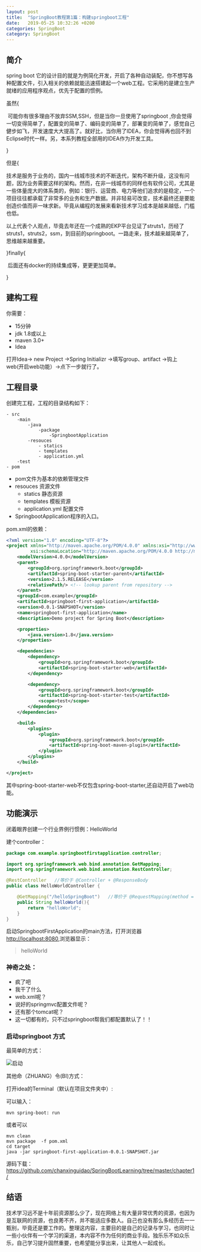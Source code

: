 ```yaml
---
layout: post
title:  "SpringBoot教程第1篇：构建springboot工程"
date:   2019-05-25 10:32:26 +0200
categories: SpringBoot
category: SpringBoot
---
```

## 简介

spring boot 它的设计目的就是为例简化开发，开启了各种自动装配，你不想写各种配置文件，引入相关的依赖就能迅速搭建起一个web工程。它采用的是建立生产就绪的应用程序观点，优先于配置的惯例。

虽然{

​		可能你有很多理由不放弃SSM,SSH，但是当你一旦使用了springboot ,你会觉得一切变得简单了，配置变的简单了、编码变的简单了，部署变的简单了，感觉自己健步如飞，开发速度大大提高了。就好比，当你用了IDEA，你会觉得再也回不到Eclipse时代一样。另，本系列教程全部用的IDEA作为开发工具。

}

但是{

​		技术是服务于业务的，国内一线城市技术的不断迭代，架构不断升级，这没有问题，因为业务需要这样的架构。然而，在非一线城市的同样也有软件公司，尤其是一些体量庞大的体系类的，例如：银行、运营商、电力等他们追求的是稳定，一个项目往往都承载了非常多的业务和生产数据。并非轻易可改变，技术最终还是要能创造价值而非一味求新。毕竟从编程的发展来看新技术学习成本是越来越低，门槛也低。

​		以上代表个人观点，毕竟去年还在一个成熟的EKP平台见证了struts1，历经了struts1，struts2，ssm，到目前的springboot。一路走来，技术越来越简单了，思维越来越重要。

}finally{

​		后面还有docker的持续集成等，更更更加简单。

}

## 建构工程

你需要：

- 15分钟
- jdk 1.8或以上
- maven 3.0+
- Idea

打开Idea-> new Project ->Spring Initializr ->填写group、artifact ->钩上web(开启web功能）->点下一步就行了。

## 工程目录

创建完工程，工程的目录结构如下：

```
- src
	-main
		-java
			-package
				-SpringbootApplication
		-resouces
			- statics
			- templates
			- application.yml
	-test
- pom
```

- pom文件为基本的依赖管理文件
- resouces 资源文件
  - statics 静态资源
  - templates 模板资源
  - application.yml 配置文件
- SpringbootApplication程序的入口。

pom.xml的依赖：

```xml
<?xml version="1.0" encoding="UTF-8"?>
<project xmlns="http://maven.apache.org/POM/4.0.0" xmlns:xsi="http://www.w3.org/2001/XMLSchema-instance"
         xsi:schemaLocation="http://maven.apache.org/POM/4.0.0 http://maven.apache.org/xsd/maven-4.0.0.xsd">
    <modelVersion>4.0.0</modelVersion>
    <parent>
        <groupId>org.springframework.boot</groupId>
        <artifactId>spring-boot-starter-parent</artifactId>
        <version>2.1.5.RELEASE</version>
        <relativePath/> <!-- lookup parent from repository -->
    </parent>
    <groupId>com.example</groupId>
    <artifactId>springboot-first-application</artifactId>
    <version>0.0.1-SNAPSHOT</version>
    <name>springboot-first-application</name>
    <description>Demo project for Spring Boot</description>

    <properties>
        <java.version>1.8</java.version>
    </properties>

    <dependencies>
        <dependency>
            <groupId>org.springframework.boot</groupId>
            <artifactId>spring-boot-starter-web</artifactId>
        </dependency>

        <dependency>
            <groupId>org.springframework.boot</groupId>
            <artifactId>spring-boot-starter-test</artifactId>
            <scope>test</scope>
        </dependency>
    </dependencies>

    <build>
        <plugins>
            <plugin>
                <groupId>org.springframework.boot</groupId>
                <artifactId>spring-boot-maven-plugin</artifactId>
            </plugin>
        </plugins>
    </build>

</project>

```

其中spring-boot-starter-web不仅包含spring-boot-starter,还自动开启了web功能。

## 功能演示

闭着眼界创建一个行业界例行惯例：HelloWorld

建个controller：

```java
package com.example.springbootfirstapplication.controller;

import org.springframework.web.bind.annotation.GetMapping;
import org.springframework.web.bind.annotation.RestController;

@RestController   //等价于 @Controller + @ResponseBody
public class HelloWorldController {

    @GetMapping("/helloSpringBoot")   //等价于 @RequestMapping(method = {RequestMethod.GET})
    public String helloWorld(){
        return "helloWorld";
    }
}

```

启动SpringbootFirstApplication的main方法，打开浏览器[http://localhost:8080](http://localhost:8080),浏览器显示：

> helloWorld

### 神奇之处：

- 疯了吧
- 我干了什么
- web.xml呢？
- 说好的springmvc配置文件呢？
- 还有那个tomcat呢？
- 这一切都有的，只不过springboot帮我们都配置默认了！！

### 启动springboot 方式

最简单的方式：

![启动](https://chanxinguidao.github.io/assets/images/springboot/chapter1/2.png)

其他命（ZHUANG）令(BI)方式：

打开idea的Terminal（默认在项目文件夹中）:

可以输入：

```
mvn spring-boot: run
```

或者可以 

```
mvn clean  
mvn package  -f pom.xml
cd target
java -jar springboot-first-application-0.0.1-SNAPSHOT.jar
```

源码下载：<https://github.com/chanxinguidao/SpringBootLearning/tree/master/chapter1/>

## 结语

技术学习远不是十年前资源那么少了，现在网络上有大量非常优秀的资源，也因为是互联网的资源，也良莠不齐，并不能适应多数人。自己也没有那么多经历去一一甄别，毕竟还是要工作的。整理这内容，主要目的是自己的记录与学习，也同时让一些小伙伴有一个学习的渠道，本内容不作为任何的商业手段。独乐乐不如众乐乐，自己学习提升固然重要，也希望能分享出来，让其他人一起成长。
